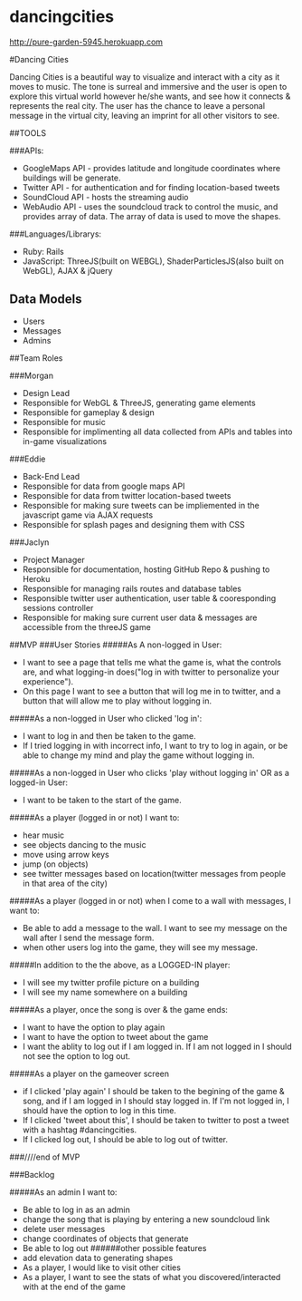 dancingcities
=============
http://pure-garden-5945.herokuapp.com

#Dancing Cities

Dancing Cities is a beautiful way to visualize and interact with a city as it moves to music. The tone is surreal and immersive and the user is open to explore this virtual world however he/she wants, and see how it connects & represents the real city. The user has the chance to leave a personal message in the virtual city, leaving an imprint for all other visitors to see.


##TOOLS

###APIs:

- GoogleMaps API - provides latitude and longitude coordinates where buildings will be generate. 
- Twitter API - for authentication and for finding location-based tweets
- SoundCloud API - hosts the streaming audio
- WebAudio API - uses the soundcloud track to control the music, and provides array of data. The array of data is used to move the shapes.

###Languages/Librarys:
- Ruby: Rails
- JavaScript: ThreeJS(built on WEBGL), ShaderParticlesJS(also built on WebGL), AJAX & jQuery

## Data Models
- Users
- Messages
- Admins

##Team Roles

###Morgan

- Design Lead
- Responsible for WebGL & ThreeJS, generating game elements
- Responsible for gameplay & design
- Responsible for music
- Responsible for implimenting all data collected from APIs and tables into in-game visualizations

###Eddie

- Back-End Lead
- Responsible for data from google maps API
- Responsible for data from twitter location-based tweets
- Responsible for making sure tweets can be impliemented in the javascript game via AJAX requests
- Responsible for splash pages and designing them with CSS

###Jaclyn

- Project Manager
- Responsible for documentation, hosting GitHub Repo & pushing to Heroku
- Responsible for managing rails routes and database tables
- Responsible twitter user authentication, user table & cooresponding sessions controller
- Responsible for making sure current user data & messages are accessible from the threeJS game


##MVP
###User Stories
#####As A non-logged in User:

- I want to see a page that tells me what the game is, what the controls are, and what logging-in does("log in with twitter  to personalize your experience"). 
- On this page I want to see a button that will log me in to twitter, and a button that will allow me to play without logging in.

#####As a non-logged in User who clicked 'log in':

- I want to log in and then be taken to the game.
- If I tried logging in with incorrect info, I want to try to log in again, or be able to change my mind and play the game without logging in.

#####As a non-logged in User who clicks 'play without logging in' OR as a logged-in User:

- I want to be taken to the start of the game.

#####As a player (logged in or not) I want to:

- hear music
- see objects dancing to the music
- move using arrow keys 
- jump (on objects)
- see twitter messages based on location(twitter messages from people in that area of the city)

#####As a player (logged in or not) when I come to a wall with messages, I want to:
-  Be able to add a message to the wall. I want to see my message on the wall after I send the message form.
-  when other users log into the game, they will see my message.

#####In addition to the the above, as a LOGGED-IN player:

- I will see my twitter profile picture on a building
- I will see my name somewhere on a building

#####As a player, once the song is over & the game ends:

- I want to have the option to play again
- I want to have the option to tweet about the game
- I want the ablity to log out if I am logged in. If I am not logged in I should not see the option to log out.

#####As a player on the gameover screen
- if I clicked 'play again' I should be taken to the begining of the game & song, and if I am logged in I should stay logged in. If I'm not logged in, I should have the option to log in this time.
- If I clicked 'tweet about this', I should be taken to twitter to post a tweet with a hashtag #dancingcities.
- If I clicked log out, I should be able to log out of twitter.

###////end of MVP

###Backlog

#####As an admin I want to:

- Be able to log in as an admin
- change the song that is playing by entering a new soundcloud link
- delete user messages
- change coordinates of objects that generate
- Be able to log out
######other possible features
- add elevation data to generating shapes
- As a player, I would like to visit other cities
- As a player, I want to see the stats of what you discovered/interacted with at the end of the game


